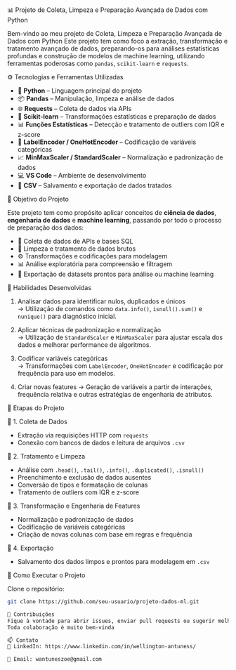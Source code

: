 📊 Projeto de Coleta, Limpeza e Preparação Avançada de Dados com Python

Bem-vindo ao meu projeto de Coleta, Limpeza e Preparação Avançada de Dados com Python 
Este projeto tem como foco a extração, transformação e tratamento avançado de dados, preparando-os para análises estatísticas profundas e construção de modelos de machine learning, utilizando ferramentas poderosas como `pandas`, `scikit-learn` e `requests`.

⚙️ Tecnologias e Ferramentas Utilizadas

- 🐍 **Python** – Linguagem principal do projeto  
- 📦 **Pandas** – Manipulação, limpeza e análise de dados  
- 🌐 **Requests** – Coleta de dados via APIs  
- 🧮 **Scikit-learn** – Transformações estatísticas e preparação de dados  
- 📊 **Funções Estatísticas** – Detecção e tratamento de outliers com IQR e z-score  
- 🧠 **LabelEncoder / OneHotEncoder** – Codificação de variáveis categóricas  
- 📈 **MinMaxScaler / StandardScaler** – Normalização e padronização de dados  
- 💻 **VS Code** – Ambiente de desenvolvimento  
- 💾 **CSV** – Salvamento e exportação de dados tratados

🎯 Objetivo do Projeto

Este projeto tem como propósito aplicar conceitos de **ciência de dados**, **engenharia de dados** e **machine learning**, passando por todo o processo de preparação dos dados:

- 🔄 Coleta de dados de APIs e bases SQL
- 🧹 Limpeza e tratamento de dados brutos
- ⚙️ Transformações e codificações para modelagem
- 📊 Análise exploratória para compreensão e filtragem
- 💾 Exportação de datasets prontos para análise ou machine learning

🧠 Habilidades Desenvolvidas

1. Analisar dados para identificar nulos, duplicados e únicos  
   → Utilização de comandos como `data.info()`, `isnull().sum()` e `nunique()` para diagnóstico inicial.

2. Aplicar técnicas de padronização e normalização  
   → Utilização de `StandardScaler` e `MinMaxScaler` para ajustar escala dos dados e melhorar performance de algoritmos.

3. Codificar variáveis categóricas  
   → Transformações com `LabelEncoder`, `OneHotEncoder` e codificação por frequência para uso em modelos.

4. Criar novas features 
   → Geração de variáveis a partir de interações, frequência relativa e outras estratégias de engenharia de atributos.

🧠 Etapas do Projeto

🔽 1. Coleta de Dados
- Extração via requisições HTTP com `requests`
- Conexão com bancos de dados e leitura de arquivos `.csv`

🧹 2. Tratamento e Limpeza
- Análise com `.head()`, `.tail()`, `.info()`, `.duplicated()`, `.isnull()`
- Preenchimento e exclusão de dados ausentes
- Conversão de tipos e formatação de colunas
- Tratamento de outliers com IQR e z-score

🔄 3. Transformação e Engenharia de Features
- Normalização e padronização de dados
- Codificação de variáveis categóricas
- Criação de novas colunas com base em regras e frequência

💾 4. Exportação
- Salvamento dos dados limpos e prontos para modelagem em `.csv`

🚀 Como Executar o Projeto

Clone o repositório:

```bash
git clone https://github.com/seu-usuario/projeto-dados-ml.git

🤝 Contribuições
Fique à vontade para abrir issues, enviar pull requests ou sugerir melhorias.
Toda colaboração é muito bem-vinda

📫 Contato
💼 LinkedIn: https://www.linkedin.com/in/wellington-antuness/

📧 Email: wantuneszoe@gmail.com
